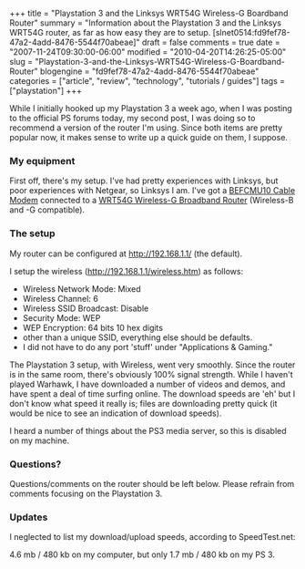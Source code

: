 +++
title = "Playstation 3 and the Linksys WRT54G Wireless-G Boardband Router"
summary = "Information about the Playstation 3 and the Linksys WRT54G router, as far as how easy they are to setup. [slnet0514:fd9fef78-47a2-4add-8476-5544f70abeae]"
draft = false
comments = true
date = "2007-11-24T09:30:00-06:00"
modified = "2010-04-20T14:26:25-05:00"
slug = "Playstation-3-and-the-Linksys-WRT54G-Wireless-G-Boardband-Router"
blogengine = "fd9fef78-47a2-4add-8476-5544f70abeae"
categories = ["article", "review", "technology", "tutorials / guides"]
tags = ["playstation"]
+++

<p>
While I initially hooked up my Playstation 3 a week ago, when I was posting to the official PS forums today, my second post, I was doing so to recommend a version of the router I&#39;m using. Since both items are pretty popular now, it makes sense to write up a quick guide on them, I suppose. 
</p>
<h3>My equipment</h3>
<p>
First off, there&#39;s my setup. I&#39;ve had pretty experiences with Linksys, but poor experiences with Netgear, so Linksys I am. I&#39;ve got a <a href="http://www.amazon.com/gp/product/B00005T6GZ?ie=UTF8&amp;tag=strivinglifen-20&amp;linkCode=as2&amp;camp=1789&amp;creative=9325&amp;creativeASIN=B00005T6GZ" target="_blank">BEFCMU10 Cable Modem</a> connected to a <a href="http://www.amazon.com/gp/product/B00007KDVI?ie=UTF8&amp;tag=strivinglifen-20&amp;linkCode=as2&amp;camp=1789&amp;creative=9325&amp;creativeASIN=B00007KDVI" target="_blank">WRT54G Wireless-G Broadband Router</a> (Wireless-B and -G compatible). 
</p>
<h3>The setup</h3>
<p>
My router can be configured at <a href="http://192.168.1.1/">http://192.168.1.1/</a>&nbsp;(the default). 
</p>
<p>
I setup the wireless (<a href="http://192.168.1.1/wireless.htm">http://192.168.1.1/wireless.htm</a>) as follows: 
</p>
<ul>
	<li>
	<div>
	Wireless Network Mode: Mixed 
	</div>
	</li>
	<li>
	<div>
	Wireless Channel: 6 
	</div>
	</li>
	<li>
	<div>
	Wireless SSID Broadcast: Disable 
	</div>
	</li>
	<li>
	<div>
	Security Mode: WEP 
	</div>
	</li>
	<li>
	<div>
	WEP Encryption: 64 bits 10 hex digits 
	</div>
	</li>
	<li>
	<div>
	other than a unique SSID, everything else should be defaults. 
	</div>
	</li>
	<li>
	<div>
	I did not have to do any port &#39;stuff&#39; under &quot;Applications &amp; Gaming.&quot; 
	</div>
	</li>
</ul>
<p>
The Playstation 3 setup, with Wireless, went very smoothly. Since the router is in the same room, there&#39;s obviously 100% signal strength. While I haven&#39;t played Warhawk, I have downloaded a number of videos and demos, and have spent a deal of time surfing online. The download speeds are &#39;eh&#39; but I don&#39;t know what speed it really is; files are downloading pretty quick (it would be nice to see an indication of download speeds). 
</p>
<p>
I heard a number of things about the PS3 media server, so this is disabled on my machine. 
</p>
<h3>Questions?</h3>
<p>
Questions/comments on the router should be left below. Please refrain from comments focusing on the Playstation 3. 
</p>
<h3>Updates</h3>
<p>
I neglected to list my download/upload speeds, according to SpeedTest.net: 
</p>
<p>
4.6&nbsp;mb / 480 kb on my computer, but only 1.7 mb / 480 kb on my PS 3. 
</p>

